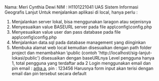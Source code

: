 Nama: Meri Cynthia Dewi
NIM : H1101221041
UAS Sistem Informasi Geografis Lanjut
Untuk menjalankan aplikasi di local, hanya perlu :
1. Menjalankan server lokal, bisa menggunakan laragon atau sejenisnya
2. Menyesuaikan value BASEURL server pada file app\config\config.php
3. Menyesuaikan value user dan pass database pada file app\config\config.php
5. Menjalankan data.sql pada database management yang diinginkan
6. Membuka alamat web local kemudian disesuaikan dengan path folder project dan menambahkan \public (contoh 'http://localhost/sig-lanjut-lokasi/public') disesuaikan dengan baseURLnya
Level pengguna hanya 1, total pengguna yang terdaftar ada 2
Login menggunakan email dan pin
email : a@a.a, pin : 123456
Harusnya form input akan terisi dengan email dan pin tersebut secara default
